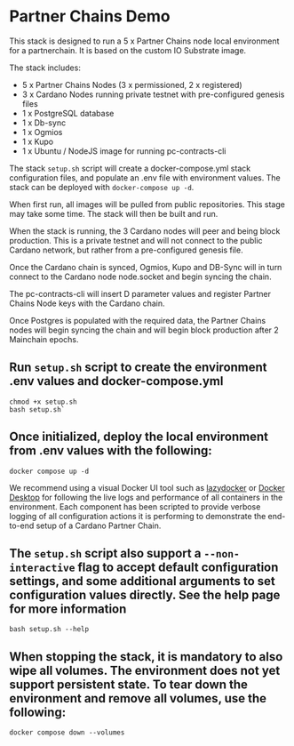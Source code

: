 # Partner Chains Demo

This stack is designed to run a 5 x Partner Chains node local environment for a partnerchain. It is based on the custom IO Substrate image.

The stack includes:

- 5 x Partner Chains Nodes (3 x permissioned, 2 x registered)
- 3 x Cardano Nodes running private testnet with pre-configured genesis files
- 1 x PostgreSQL database
- 1 x Db-sync
- 1 x Ogmios
- 1 x Kupo
- 1 x Ubuntu / NodeJS image for running pc-contracts-cli

The stack `setup.sh` script will create a docker-compose.yml stack configuration files, and populate an .env file with environment values. The stack can be deployed with `docker-compose up -d`. 

When first run, all images will be pulled from public repositories. This stage may take some time. The stack will then be built and run.

When the stack is running, the 3 Cardano nodes will peer and being block production. This is a private testnet and will not connect to the public Cardano network, but rather from a pre-configured genesis file. 

Once the Cardano chain is synced, Ogmios, Kupo and DB-Sync will in turn connect to the Cardano node node.socket and begin syncing the chain. 

The pc-contracts-cli will insert D parameter values and register Partner Chains Node keys with the Cardano chain.

Once Postgres is populated with the required data, the Partner Chains nodes will begin syncing the chain and will begin block production after 2 Mainchain epochs.

## Run `setup.sh` script to create the environment .env values and docker-compose.yml

```
chmod +x setup.sh
bash setup.sh`
```

## Once initialized, deploy the local environment from .env values with the following:

```
docker compose up -d
```

We recommend using a visual Docker UI tool such as [lazydocker](https://github.com/jesseduffield/lazydocker) or [Docker Desktop](https://www.docker.com/products/docker-desktop/) for following the live logs and performance of all containers in the environment. Each component has been scripted to provide verbose logging of all configuration actions it is performing to demonstrate the end-to-end setup of a Cardano Partner Chain.

## The `setup.sh` script also support a `--non-interactive` flag to accept default configuration settings, and some additional arguments to set configuration values directly. See the help page for more information

```
bash setup.sh --help
```
## When stopping the stack, it is mandatory to also wipe all volumes. The environment does not yet support persistent state. To tear down the environment and remove all volumes, use the following: 

```
docker compose down --volumes
```
